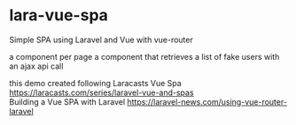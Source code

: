 # lara-vue-spa
Simple SPA using Laravel and Vue  with vue-router

 a component per page
 a component that retrieves a list of fake users with an ajax api call 
 
 this demo created following Laracasts Vue Spa 
 https://laracasts.com/series/laravel-vue-and-spas  
 Building a Vue SPA with Laravel 
 https://laravel-news.com/using-vue-router-laravel

